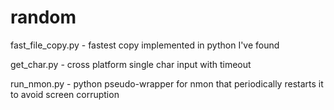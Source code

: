 # random

fast_file_copy.py - fastest copy implemented in python I've found

get_char.py - cross platform single char input with timeout

run_nmon.py - python pseudo-wrapper for nmon that periodically restarts it to avoid screen corruption
